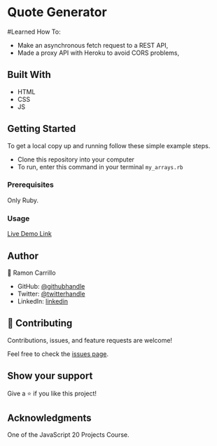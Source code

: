 # Quote Generator

#Learned How To:
- Make an asynchronous fetch request to a REST API,
- Made a proxy API with Heroku to avoid CORS problems,


## Built With

- HTML
- CSS
- JS

## Getting Started

To get a local copy up and running follow these simple example steps.

- Clone this repository into your computer
- To run, enter this command in your terminal `my_arrays.rb`

### Prerequisites

Only Ruby.

### Usage

[Live Demo Link](https://ramon-carrillo.github.io/QuoteGenerator/)

## Author

👤 Ramon Carrillo

- GitHub: [@githubhandle](https://github.com/Ramon-Carrillo)
- Twitter: [@twitterhandle](https://twitter.com/ramon_de_NL)
- LinkedIn: [linkedin](https://www.linkedin.com/in/ramon-carrillo-54525a1ab/)

## 🤝 Contributing

Contributions, issues, and feature requests are welcome!

Feel free to check the [issues page]().

## Show your support

Give a ⭐️ if you like this project!

## Acknowledgments

One of the JavaScript 20 Projects Course.
